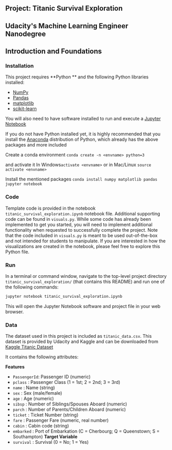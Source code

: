 ## Project: Titanic Survival Exploration
## Udacity's Machine Learning Engineer Nanodegree
## Introduction and Foundations

### Installation

This project requires **Python ** and the following Python libraries installed:

- [NumPy](http://www.numpy.org/)
- [Pandas](http://pandas.pydata.org)
- [matplotlib](http://matplotlib.org/)
- [scikit-learn](http://scikit-learn.org/stable/)

You will also need to have software installed to run and execute a [Jupyter Notebook](http://ipython.org/notebook.html)

If you do not have Python installed yet, it is highly recommended that you install the [Anaconda](http://continuum.io/downloads) distribution of Python, which already has the above packages and more included

Create a conda environment `conda create -n <envname> python=3` 

and activate it
In Windows`activate <envname>` or in Mac/Linux `source activate <envname>`

Install the mentioned packages
`conda install numpy matplotlib pandas jupyter notebook`

### Code

Template code is provided in the notebook `titanic_survival_exploration.ipynb` notebook file. Additional supporting code can be found in `visuals.py`. While some code has already been implemented to get you started, you will need to implement additional functionality when requested to successfully complete the project. Note that the code included in `visuals.py` is meant to be used out-of-the-box and not intended for students to manipulate. If you are interested in how the visualizations are created in the notebook, please feel free to explore this Python file.

### Run

In a terminal or command window, navigate to the top-level project directory `titanic_survival_exploration/` (that contains this README) and run one of the following commands:

```bash
jupyter notebook titanic_survival_exploration.ipynb
```
This will open the Jupyter Notebook software and project file in your web browser.

### Data
The dataset used in this project is included as `titanic_data.csv`. This dataset is provided by Udacity and Kaggle and can be downloaded from [Kaggle Titanic Dataset](https://www.kaggle.com/prkukunoor/TitanicDataset#titanic_data.csv)

It contains the following attributes:

**Features**
- `PassengerId`: Passenger ID (numeric)
- `pclass` : Passenger Class (1 = 1st; 2 = 2nd; 3 = 3rd)
- `name` : Name (string)
- `sex` : Sex (male/female)
- `age` : Age (numeric)
- `sibsp` : Number of Siblings/Spouses Aboard  (numeric)
- `parch` : Number of Parents/Children Aboard (numeric)
- `ticket` : Ticket Number (string)
- `fare` : Passenger Fare (numeric, real number)
- `cabin` : Cabin code (string)
- `embarked` : Port of Embarkation (C = Cherbourg; Q = Queenstown; S = Southampton)
**Target Variable**
- `survival` : Survival (0 = No; 1 = Yes)
